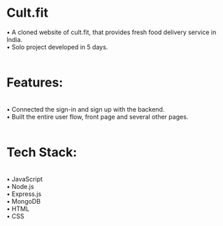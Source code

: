 # Cult.fit
• A cloned website of cult.fit, that provides fresh food delivery service in India. <br>
• Solo project developed in 5 days. 
<br>
<br>
<h1>Features:</h1><br>
• Connected the sign-in and sign up with the backend.<br>
• Built the entire user flow, front page and several other pages.
<br>
<br>
<h1>Tech Stack:</h1> <br>
• JavaScript <br>
• Node.js <br>
• Express.js <br>
• MongoDB <br>
• HTML <br>
• CSS <br>

